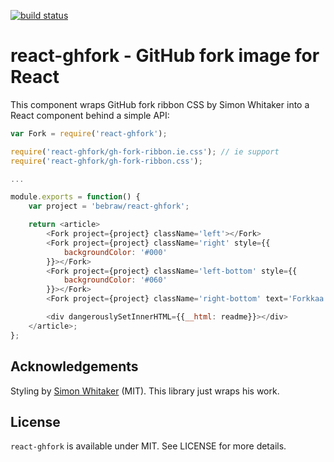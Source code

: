 [![build status](https://secure.travis-ci.org/bebraw/react-ghfork.png)](http://travis-ci.org/bebraw/react-ghfork)
# react-ghfork - GitHub fork image for React

This component wraps GitHub fork ribbon CSS by Simon Whitaker into a React component behind a simple API:

```javascript
var Fork = require('react-ghfork');

require('react-ghfork/gh-fork-ribbon.ie.css'); // ie support
require('react-ghfork/gh-fork-ribbon.css');

...

module.exports = function() {
    var project = 'bebraw/react-ghfork';

    return <article>
        <Fork project={project} className='left'></Fork>
        <Fork project={project} className='right' style={{
            backgroundColor: '#000'
        }}></Fork>
        <Fork project={project} className='left-bottom' style={{
            backgroundColor: '#060'
        }}></Fork>
        <Fork project={project} className='right-bottom' text='Forkkaa minut'></Fork>

        <div dangerouslySetInnerHTML={{__html: readme}}></div>
    </article>;
};
```

## Acknowledgements

Styling by [Simon Whitaker](http://simonwhitaker.github.io/github-fork-ribbon-css/) (MIT). This library just wraps his work.

## License

`react-ghfork` is available under MIT. See LICENSE for more details.

